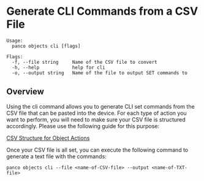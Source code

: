 # Generate CLI Commands from a CSV File

```
Usage:
  panco objects cli [flags]

Flags:
  -f, --file string     Name of the CSV file to convert
  -h, --help            help for cli
  -o, --output string   Name of the file to output SET commands to
  ```

## Overview

Using the cli command allows you to generate CLI set commands from the CSV file that can be pasted into the device. For each type of action you want to perform,
you will need to make sure your CSV file is structured accordingly. Please use the following guide for this purpose:

[CSV Structure for Object Actions](https://panco.dev/csvObjects.html)

Once your CSV file is all set, you can execute the following command to generate a text file with the commands:

```
panco objects cli --file <name-of-CSV-file> --output <name-of-TXT-file>
```
